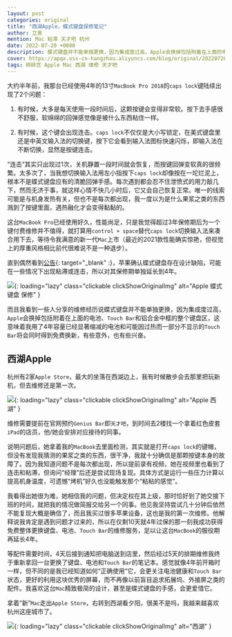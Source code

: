 ```yaml
---
layout: post
categories: original
title: "西湖Apple，蝶式键盘保修笔记"
author: 立泉
mention: Mac 粘滞 天才吧 杭州
date: 2022-07-20 +0800
description: 蝶式键盘并不能单独更换，因为集成度过高，Apple会换掉包括附着在上面的电池、Touch Bar和铝合金中框的整个键盘区，这意味着我用了4年已经提示容量显著缩减的电池和可能因过热而一部分不显示的Touch Bar将会得到免费的换新，有些意外，也有些兴奋。
cover: https://apqx.oss-cn-hangzhou.aliyuncs.com/blog/original/20220720/apple_west_lake_thumb.jpg
tags: 碎碎念 Apple Mac 西湖 维修 天才吧
---
```


大约半年前，我那台已经使用4年的13寸`MacBook Pro 2018`的`caps lock`键陆续出现了2个问题：

1. 有时候，大多是每天使用一段时间后，这颗按键会变得非常软。按下去手感很不舒服，软绵绵的回弹感觉像是被什么东西粘住一样。

2. 有时候，这个键会出现连击。`caps lock`不仅仅是大小写锁定，在美式键盘里还是中英文输入法的切换键，按下它会看到输入法图标快速闪烁，即输入法在不断切换，显然是按键连击。

“连击”其实只出现过1次，关机静置一段时间就会恢复，而按键回弹变软真的很频繁。太多次了，当我想切换输入法用左小指按下`caps lock`却像按在一坨烂泥上，根本不是蝶式键盘应有的清脆回弹手感。每次遇到都会忍不住泄愤式的用力敲几下，然而无济于事，就这样心情不快几小时后，它又会自己恢复正常。唯一的线索可能是与机身发热有关，但也不是每次都出现，我一度以为是什么果浆之类的东西溅到了按键里面，遇热融化才会变得黏黏的。

这台`MacBook Pro`已经使用好久，性能尚足，只是我觉得超过3年保修期后为一个键付费维修并不值得，就打算用`control + space`替代`caps lock`切换输入法来凑合用下去，等待令我满意的新一代`Mac`上市（最近的2021款性能确实惊艳，但视觉上的厚重风格相比前代很难说不是一种退步）。

直到偶然看到[公告](https://support.apple.com/zh-cn/keyboard-service-program-for-mac-notebooks){: target="_blank" :}，苹果确认蝶式键盘存在设计缺陷，可能在一些情况下出现粘滞或连击，所以对其保修期单独延长到4年。

![](https://apqx.oss-cn-hangzhou.aliyuncs.com/blog/original/20220720/apple_keyboard_addition_cover.webp){: loading="lazy" class="clickable clickShowOriginalImg" alt="Apple 蝶式键盘 保修" }

而且我看到一些人分享的维修经历说蝶式键盘并不能单独更换，因为集成度过高，`Apple`会换掉包括附着在上面的电池、`Touch Bar`和铝合金中框的整个键盘区，这意味着我用了4年容量已经显著缩减的电池和可能因过热而一部分不显示的`Touch Bar`将会同时得到免费换新，有些意外，也有些兴奋。

## 西湖Apple

杭州有2家`Apple Store`，最大的坐落在西湖边上，我有时候散步会去那里把玩新机，但去维修还是第一次。

![](https://apqx.oss-cn-hangzhou.aliyuncs.com/blog/original/20220720/apple_west_lake_thumb.jpg){: loading="lazy" class="clickable clickShowOriginalImg" alt="Apple 西湖" }

维修需要提前在官网预约`Genius Bar`即`天才吧`，到时间去2楼找一个拿着红色皮套`iPad`的店员，他/她会安排对应接待的同事。

说明问题后，她拿着我的`MacBook`去里面检测，其实就是打开`caps lock`的键帽，但没有发现我猜测的果浆之类的东西，很干净，我就十分确信是那颗按键本身的故障了。因为我知道问题不是每次都出现，所以提前录有视频，她在视频里也看到了连击和粘滞，但询问“经理”后还是尝试现场复现。具体方式是运行一些压力计算以提高机身温度，可遗憾“烤机”好久也没能触发那个“粘粘的感觉”。

我看得出她很为难，她相信我的问题，但决定权在其上级，那时恰好到了她交接下班的时间，就把我的情况做简报交给另一个同事。他见我坚持尝试几十分钟后依然不能复现大概是确信了，而且我买过很多苹果设备，这也是我的第一次维修。他解释说我肯定是遇到问题才过来的，所以在仅剩10天就4年过保的那一刻我成功获得免费整体更换键盘、电池、`Touch Bar`的维修服务，足以让这台`MacBook`的服役期再延长4年。

等配件需要时间，4天后接到通知把电脑送到店里，然后经过5天的排期维修我终于重新拿回一台更换了键盘、电池和`Touch Bar`的笔记本。感觉就像4年前开箱时一样，但不同的是我已经知道如何“正确使用”它，会更关注电池健康和`Touch Bar`状态，更好的利用这块优秀的屏幕，而不再像以前盲目追求拓展坞、外接屏之类的配件。我喜欢这台`Mac`精致极简的设计，甚至是蝶式键盘的手感，会更爱惜它。

拿着“新”`Mac`走出`Apple Store`，右转到西湖看夕阳，很美不是吗，我越来越喜欢杭州这座城市了。

![](https://apqx.oss-cn-hangzhou.aliyuncs.com/blog/original/20220720/west_lake_thumb.jpg){: loading="lazy" class="clickable clickShowOriginalImg" alt="西湖" }